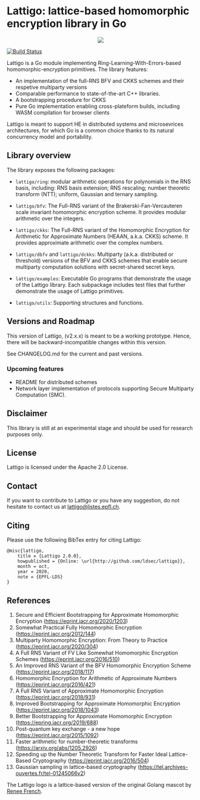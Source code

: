 # Lattigo: lattice-based homomorphic encryption library in Go

<p align="center">
	<img src="https://i.ibb.co/5vXt5mj/logo.png" />
</p>

[![Build Status](https://travis-ci.com/ldsec/lattigo.svg?token=kz1BaknyyJcURGZurf6m&branch=master)](https://travis-ci.com/ldsec/lattigo)

Lattigo is a Go module implementing Ring-Learning-With-Errors-based homomorphic-encryption primitives.
The library features:
- An implementation of the full-RNS BFV and CKKS schemes and their respetive multiparty versions
- Comparable performance to state-of-the-art C++ libraries.
- A bootstrapping procedure for CKKS
- Pure Go implementation enabling cross-plateform builds, including WASM compilation for browser clients

Lattigo is meant to support HE in distributed systems and microsevrices architectures, for which Go is a common choice thanks to its natural concurrency model and portability.

## Library overview

The library exposes the following packages:

- `lattigo/ring`: modular arithmetic operations for polynomials in the RNS basis, including: RNS basis extension; RNS rescaling; number theoretic transform (NTT); uniform, Gaussian and ternary sampling.

- `lattigo/bfv`: The Full-RNS variant of the  Brakerski-Fan-Vercauteren scale invariant homomorphic encryption scheme. It provides modular arithmetic over the integers.
	
- `lattigo/ckks`: The Full-RNS variant of the Homomorphic Encryption for Arithmetic for Approximate Numbers (HEAAN, a.k.a. CKKS) scheme. It provides approximate arithmetic over the complex numbers.

- `lattigo/dbfv` and `lattigo/dckks`: Multiparty (a.k.a. distributed or threshold) versions of the BFV and CKKS schemes that enable secure multiparty computation solutions with secret-shared secret keys.

- `lattigo/examples`: Executable Go programs that demonstrate the usage of the Lattigo library.
                      Each subpackage includes test files that further demonstrate the usage of Lattigo primitives.

- `lattigo/utils`: Supporting structures and functions.

## Versions and Roadmap

This version of Lattigo, (v2.x.x) is meant to be a working prototype.
Hence, there will be backward-incompatible changes within this version. 

See CHANGELOG.md for the current and past versions.

### Upcoming features

- README for distributed schemes
- Network layer implementation of protocols supporting Secure Multiparty Computation (SMC).


## Disclaimer

This library is still at an experimental stage and should be used for research purposes only.

## License

Lattigo is licensed under the Apache 2.0 License.

## Contact

If you want to contribute to Lattigo or you have any suggestion, do not hesitate to contact us at [lattigo@listes.epfl.ch](mailto:lattigo@listes.epfl.ch).

## Citing

Please use the following BibTex entry for citing Lattigo:

    @misc{lattigo,
	    title = {Lattigo 2.0.0},
	    howpublished = {Online: \url{http://github.com/ldsec/lattigo}},
	    month = oct,
	    year = 2020,
	    note = {EPFL-LDS}
    }
    

## References

1. Secure and Efficient Bootstrapping for Approximate Homomorphic Encryption (<https://eprint.iacr.org/2020/1203>)
1. Somewhat Practical Fully Homomorphic Encryption (<https://eprint.iacr.org/2012/144>)
1. Multiparty Homomorphic Encryption: From Theory to Practice (<https://eprint.iacr.org/2020/304>)
1. A Full RNS Variant of FV Like Somewhat Homomorphic Encryption Schemes (<https://eprint.iacr.org/2016/510>)
1. An Improved RNS Variant of the BFV Homomorphic Encryption Scheme (<https://eprint.iacr.org/2018/117>)
1. Homomorphic Encryption for Arithmetic of Approximate Numbers (<https://eprint.iacr.org/2016/421>)
1. A Full RNS Variant of Approximate Homomorphic Encryption (<https://eprint.iacr.org/2018/931>)
1. Improved Bootstrapping for Approximate Homomorphic Encryption (<https://eprint.iacr.org/2018/1043>)
1. Better Bootstrapping for Approximate Homomorphic Encryption (<https://epring.iacr.org/2019/688>)
1. Post-quantum key exchange - a new hope (<https://eprint.iacr.org/2015/1092>)
1. Faster arithmetic for number-theoretic transforms (<https://arxiv.org/abs/1205.2926>)
1. Speeding up the Number Theoretic Transform for Faster Ideal Lattice-Based Cryptography (<https://eprint.iacr.org/2016/504>)
1. Gaussian sampling in lattice-based cryptography (<https://tel.archives-ouvertes.fr/tel-01245066v2>)

The Lattigo logo is a lattice-based version of the original Golang mascot by [Renee French](http://reneefrench.blogspot.com/).
